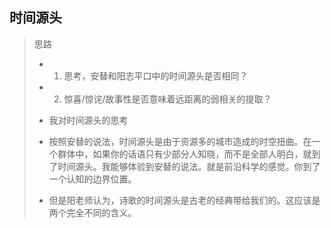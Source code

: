  ## 时间源头

> 思路
>- 1. 思考，安替和阳志平口中的时间源头是否相同？
>- 2. 惊喜/惊诧/故事性是否意味着远距离的弱相关的提取？
> 
> - 我对时间源头的思考
> - 按照安替的说法，时间源头是由于资源多的城市造成的时空扭曲。在一个群体中，如果你的话语只有少部分人知晓，而不是全部人明白，就到了时间源头。我能够体验到安替的说法。就是前沿科学的感觉。你到了一个认知的边界位置。
> - 但是阳老师认为，诗歌的时间源头是古老的经典带给我们的。这应该是两个完全不同的含义。

>

